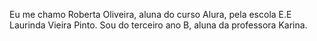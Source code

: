 Eu me chamo Roberta Oliveira, aluna do curso Alura, pela escola E.E Laurinda Vieira Pinto. 
Sou do terceiro ano B, aluna da professora Karina.

